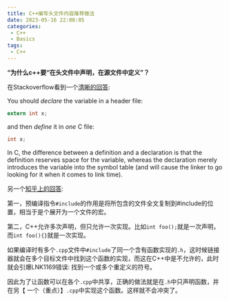 ```yaml
---
title: C++编写头文件内容推荐做法
date: 2023-05-16 22:08:05
categories:
 - C++
 - Basics
tags:
 - C++
---
```


**“为什么c++要“在头文件中声明，在源文件中定义”？**

在Stackoverflow看到一个[清晰的回答](https://stackoverflow.com/a/1164190/16317008):

You should *declare* the variable in a header file:

```c
extern int x;
```

and then *define* it in *one* C file:

```c
int x;
```

In C, the difference between a definition and a declaration is that the definition reserves space for the variable, whereas the declaration merely introduces the variable into the symbol table (and will cause the linker to go looking for it when it comes to link time). 

另一个[知乎上的回答](https://www.zhihu.com/question/58547318/answer/157444718):

第一，预编译指令`#include`的作用是将所包含的文件全文复制到#include的位置，相当于是个展开为一个文件的宏。

第二，C++允许多次声明，但只允许一次实现。比如`int foo();`就是一次声明，而`int foo(){}`就是一次实现。

如果编译时有多个`.cpp`文件中`#include`了同一个含有函数实现的`.h`，这时候链接器就会在多个目标文件中找到这个函数的实现，而这在C++中是不允许的，此时就会引爆LNK1169错误: 找到一个或多个重定义的符号。

因此为了让函数可以在各个`.cpp`中共享，正确的做法就是在`.h`中只声明函数，并在另【 一个（重点）】`.cpp`中实现这个函数。这样就不会冲突了。
